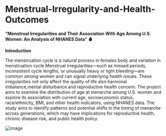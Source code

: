 # Menstrual-Irregularity-and-Health-Outcomes

**“Menstrual Irregularities and Their Association With Age Among U.S. Women: An Analysis of NHANES Data” 🩸**

**Introduction**

The menstruation cycle is a natural process in females body and variation in menstruation cycle.Menstrual irregularities—such as missed periods, inconsistent cycle lengths, or unusually heavy or light bleeding—are common among women and can signal underlying health issues. These irregularities not only affect the quality of life also harmonal imbalance,mental disturbance and reproductive health concern.
The project aims to examine the distribution of age at menarche among U.S. women and explore its association with current age, socioeconomic status, race/ethnicity, BMI, and other health indicators, using NHANES data. The study aims to identify patterns and potential shifts in the timing of menarche across generations, which may have implications for reproductive health, chronic disease risk, and public health policy.


![image](https://github.com/user-attachments/assets/a2832348-7079-4e27-8fe2-0742e1cb0b33)





